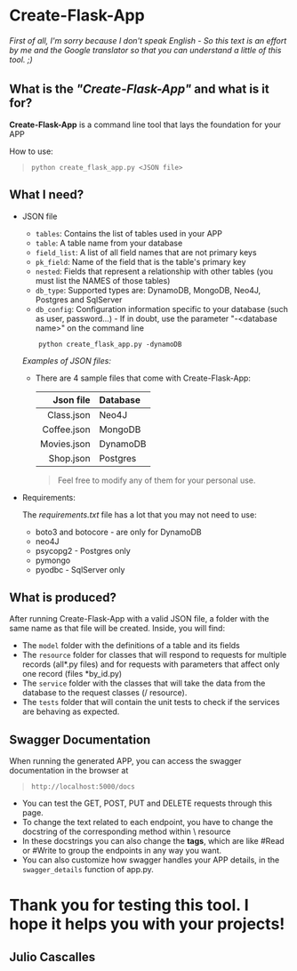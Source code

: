 # Create-Flask-App

###### First of all, I'm sorry because I don't speak English - So this text is an effort by me and the Google translator so that you can understand a little of this tool. ;)

## What is the *"Create-Flask-App"* and what is it for?
**Create-Flask-App** is a command line tool that lays the foundation for your APP

How to use:

> `python create_flask_app.py <JSON file>`

## What I need?
* JSON file
    - `tables`: Contains the list of tables used in your APP
    - `table`: A table name from your database
    - `field_list`: A list of all field names that are not primary keys
    - `pk_field`: Name of the field that is the table's primary key
    - `nested`: Fields that represent a relationship with other tables (you must list the NAMES of those tables)
    - `db_type`: Supported types are: DynamoDB, MongoDB, Neo4J, Postgres and SqlServer
    - `db_config`: Configuration information specific to your database (such as user, password...) - If in doubt, use the parameter "-\<database name>" on the command line
    ```
        python create_flask_app.py -dynamoDB
    ```

    *Examples of JSON files:*
    * There are 4 sample files that come with Create-Flask-App:

        | Json file   | Database |
        |------------:|:---------|
        | Class.json  | Neo4J    |
        | Coffee.json | MongoDB  |
        | Movies.json | DynamoDB |
        | Shop.json   | Postgres |

        
        > Feel free to modify any of them for your personal use.



* Requirements: 

    The _requirements.txt_ file has a lot that you may not need to use:
    - boto3 and botocore - are only for DynamoDB
    - neo4J
    - psycopg2 - Postgres only
    - pymongo
    - pyodbc - SqlServer only

## What is produced?

After running Create-Flask-App with a valid JSON file, a folder with the same name as that file will be created.
Inside, you will find:

* The `model` folder with the definitions of a table and its fields
* The `resource` folder for classes that will respond to requests for multiple records (all*.py files) and for requests with parameters that affect only one record (files *by_id.py)
* The `service` folder with the classes that will take the data from the database to the request classes (/ resource).
* The `tests` folder that will contain the unit tests to check if the services are behaving as expected.


## Swagger Documentation
When running the generated APP, you can access the swagger documentation in the browser at
> `http://localhost:5000/docs`

* You can test the GET, POST, PUT and DELETE requests through this page.
* To change the text related to each endpoint, you have to change the docstring of the corresponding method within \ resource
* In these docstrings you can also change the **tags**, which are like \#Read or \#Write to group the endpoints in any way you want.
* You can also customize how swagger handles your APP details, in the `swagger_details` function of app.py.


Thank you for testing this tool. I hope it helps you with your projects!
===

Julio Cascalles
---

